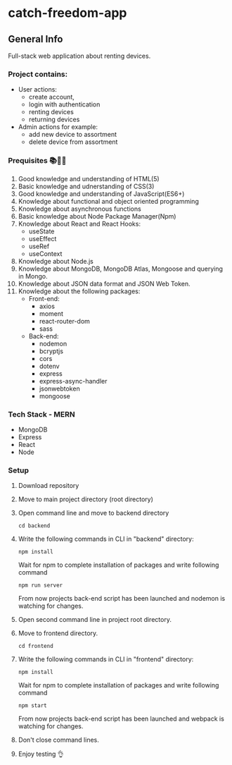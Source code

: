 # catch-freedom-app
## General Info
Full-stack web application about renting devices.

### Project contains:
 * User actions:
   - create account,
   - login with authentication
   - renting devices
   - returning devices 
 * Admin actions for example:
   - add new device to assortment
   - delete device from assortment

### Prequisites 📚📓:scroll:

1. Good knowledge and understanding of HTML(5)
2. Basic knowledge and udnerstanding of CSS(3)
3. Good knowledge and understanding of JavaScript(ES6+)
4. Knowledge about functional and object oriented programming
5. Knowledge about asynchronous functions
6. Basic knowledge about Node Package Manager(Npm)
7. Knowledge about React and React Hooks:
   * useState 
   * useEffect 
   * useRef 
   * useContext
8. Knowledge about Node.js
9. Knowledge about MongoDB, MongoDB Atlas, Mongoose and querying in Mongo.
10. Knowledge about JSON data format and JSON Web Token.
11. Knowledge about the following packages:
    * Front-end:
      - axios
      - moment
      - react-router-dom
      - sass
    * Back-end:
      - nodemon
      - bcryptjs
      - cors
      - dotenv
      - express
      - express-async-handler
      - jsonwebtoken
      - mongoose
          
          
### Tech Stack - MERN
   * MongoDB
   * Express
   * React
   * Node
    
### Setup
1. Download repository
2. Move to main project directory (root directory)
3. Open command line and move to backend directory

   ```
   cd backend
   ```
   
4. Write the following commands in CLI in "backend" directory:

   ```
   npm install
   ```
   
   Wait for npm to complete installation of packages and write following command
   
   ```
   npm run server
   ```
  
   From now projects back-end script has been launched and nodemon is watching for changes.
 
5. Open second command line in project root directory.
6. Move to frontend directory.
 
    ```
    cd frontend
    ```
    
7. Write the following commands in CLI in "frontend" directory:
 
   ```
   npm install
   ```
   
   Wait for npm to complete installation of packages and write following command
   
   ```
   npm start
   ```
   
   From now projects back-end script has been launched and webpack is watching for changes.
 
8. Don't close command lines.
9. Enjoy testing :ok_hand:
